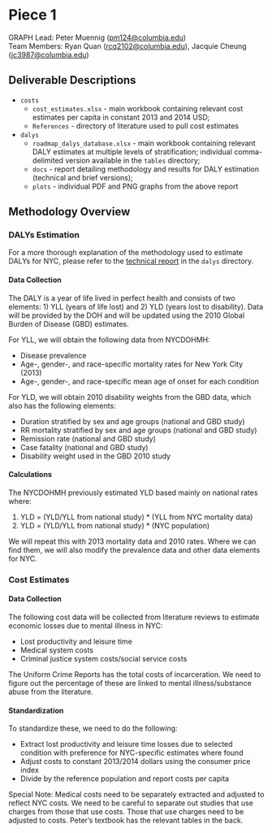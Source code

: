 # Piece 1

GRAPH Lead: Peter Muennig (pm124@columbia.edu)  
Team Members: Ryan Quan (rcq2102@columbia.edu), Jacquie Cheung (jc3987@columbia.edu)

## Deliverable Descriptions

* `costs`
    - `cost_estimates.xlsx` - main workbook containing relevant cost estimates per capita in constant 2013 and 2014 USD;
    - `References` - directory of literature used to pull cost estimates
* `dalys`
    - `roadmap_dalys_database.xlsx` - main workbook containing relevant DALY estimates at multiple levels of stratification; individual comma-delimited version available in the `tables` directory;
    - `docs` - report detailing methodology and results for DALY estimation (technical and brief versions);
    - `plots` - individual PDF and PNG graphs from the above report

## Methodology Overview

### DALYs Estimation

For a more thorough explanation of the methodology used to estimate DALYs for NYC, please refer to the [technical report](http://rpubs.com/rcquan/roadmap-dalys) in the `dalys` directory.

#### Data Collection

The DALY is a year of life lived in perfect health and consists of two elements: 1) YLL (years of life lost) and 2) YLD (years lost to disability). Data will be provided by the DOH and will be updated using the 2010 Global Burden of Disease (GBD) estimates.

For YLL, we will obtain the following data from NYCDOHMH:
* Disease prevalence
* Age-, gender-, and race-specific mortality rates for New York City (2013)
* Age-, gender-, and race-specific mean age of onset for each condition

For YLD, we will obtain 2010 disability weights from the GBD data, which also has the following elements:
* Duration stratified by sex and age groups (national and GBD study)
* RR mortality stratified by sex and age groups (national and GBD study)
* Remission rate (national and GBD study)
* Case fatality (national and GBD study)
* Disability weight used in the GBD 2010 study

#### Calculations

The NYCDOHMH previously estimated YLD based mainly on national rates where:

1. YLD = (YLD/YLL from national study) * (YLL from NYC mortality data)
2. YLD = (YLD/YLL from national study) * (NYC population)

We will repeat this with 2013 mortality data and 2010 rates. Where we can find them, we will also modify the prevalence data and other data elements for NYC.

### Cost Estimates

#### Data Collection

The following cost data will be collected from literature reviews to estimate economic losses due to mental illness in NYC:

* Lost productivity and leisure time
* Medical system costs
* Criminal justice system costs/social service costs

The Uniform Crime Reports has the total costs of incarceration. We need to figure out the percentage of these are linked to mental illness/substance abuse from the literature.

#### Standardization

To standardize these, we need to do the following:

* Extract lost productivity and leisure time losses due to selected condition with preference for NYC-specific estimates where found
* Adjust costs to constant 2013/2014 dollars using the consumer price index
* Divide by the reference population and report costs per capita

Special Note: Medical costs need to be separately extracted and adjusted to reflect NYC costs. We need to be careful to separate out studies that use charges from those that use costs. Those that use charges need to be adjusted to costs. Peter’s textbook has the relevant tables in the back.


